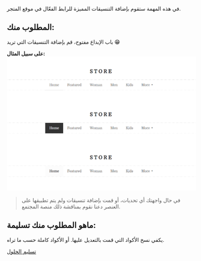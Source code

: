 في هذه المهمة ستقوم بإضافة التنسيقات المميزة للرابط الفعّال في موقع المتجر.

## المطلوب منك:
باب الإبداع مفتوح، قم بإضافة التنسيقات التي تريد :grin:

**على سبيل المثال:**
![image|690x490](assets/1.png)

> في حال واجهتك أي تحديات، أو قمت بإضافة تنسيقات ولم يتم تطبيقها على العنصر دعنا نقوم بمناقشة ذلك منصة المجتمع.

## ماهو المطلوب منك تسليمة:
يكفي نسخ الأكواد التي قمت بالتعديل عليها. أو الأكواد كاملة حسب ما تراه.

<a href="https://forums.coretabs.net/t/تسليم-حلول-مهمة-تمميز-الرابط-الفّعال/2127" class="task-btn">تسليم الحلول</a>